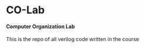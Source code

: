 # CO-Lab
#### Computer Organization Lab

This is the repo of all verilog code written in the course
